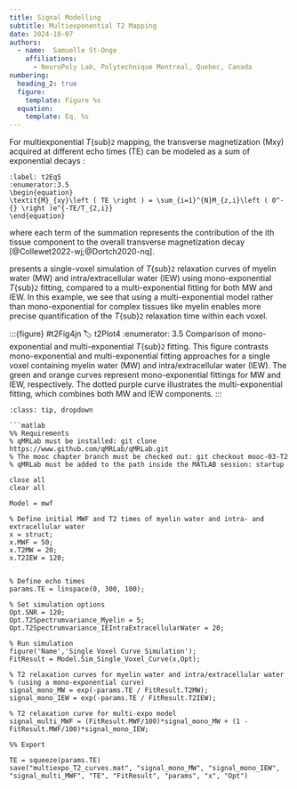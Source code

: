 ```yaml
---
title: Signal Modelling
subtitle: Multiexponential T2 Mapping
date: 2024-10-07
authors:
  - name:  Samuelle St-Onge
    affiliations:
      - NeuroPoly Lab, Polytechnique Montreal, Quebec, Canada
numbering:
  heading_2: true
  figure:
    template: Figure %s
  equation:
    template: Eq. %s
---
```

For multiexponential _T_{sub}`2` mapping, the transverse magnetization (Mxy) acquired at different echo times (TE) can be modeled as a sum of exponential decays :

```{math}
:label: t2Eq5
:enumerator:3.5
\begin{equation}
\textit{M}_{xy}\left ( TE \right ) = \sum_{i=1}^{N}M_{z,i}\left ( 0^-{} \right )e^{-TE/T_{2,i}}
\end{equation}
```

where each term of the summation represents the contribution of the ith tissue component to the overall transverse magnetization decay [@Collewet2022-wj;@Dortch2020-nq]. 

[](#t2Plot4) presents a single-voxel simulation of _T_{sub}`2` relaxation curves of myelin water (MW) and intra/extracellular water (IEW) using mono-exponential _T_{sub}`2` fitting, compared to a multi-exponential fitting for both MW and IEW. In this example, we see that using a multi-exponential model rather than mono-exponential for complex tissues like myelin enables more precise quantification of the _T_{sub}`2` relaxation time within each voxel. 

:::{figure} #t2Fig4jn
:label: t2Plot4
:enumerator: 3.5
Comparison of mono-exponential and multi-exponential _T_{sub}`2` fitting. This figure contrasts mono-exponential and multi-exponential fitting approaches for a single voxel containing myelin water (MW) and intra/extracellular water (IEW). The green and orange curves represent mono-exponential fittings for MW and IEW, respectively. The dotted purple curve illustrates the multi-exponential fitting, which combines both MW and IEW components. 
:::

```{admonition} Click here to view the qMRLab (MATLAB/Octave) code that generated [](#t2Plot4).
:class: tip, dropdown

```matlab
%% Requirements
% qMRLab must be installed: git clone https://www.github.com/qMRLab/qMRLab.git
% The mooc chapter branch must be checked out: git checkout mooc-03-T2
% qMRLab must be added to the path inside the MATLAB session: startup

close all
clear all

Model = mwf

% Define initial MWF and T2 times of myelin water and intra- and extracellular water
x = struct;
x.MWF = 50;
x.T2MW = 20;
x.T2IEW = 120;


% Define echo times
params.TE = linspace(0, 300, 100);

% Set simulation options
Opt.SNR = 120;
Opt.T2Spectrumvariance_Myelin = 5;
Opt.T2Spectrumvariance_IEIntraExtracellularWater = 20;

% Run simulation
figure('Name','Single Voxel Curve Simulation');
FitResult = Model.Sim_Single_Voxel_Curve(x,Opt);

% T2 relaxation curves for myelin water and intra/extracellular water
% (using a mono-exponential curve)
signal_mono_MW = exp(-params.TE / FitResult.T2MW);
signal_mono_IEW = exp(-params.TE / FitResult.T2IEW);

% T2 relaxation curve for multi-expo model
signal_multi_MWF = (FitResult.MWF/100)*signal_mono_MW + (1 - FitResult.MWF/100)*signal_mono_IEW;

%% Export

TE = squeeze(params.TE)
save("multiexpo_T2_curves.mat", "signal_mono_MW", "signal_mono_IEW", "signal_multi_MWF", "TE", "FitResult", "params", "x", "Opt")

```

```
